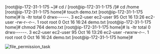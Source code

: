 [root@ip-172-31-1-175 ~]# cd /
[root@ip-172-31-1-175 /]# cd /home
[root@ip-172-31-1-175 home]# touch demo.txt
[root@ip-172-31-1-175 home]# ls -ltr
total 0
drwx------. 3 ec2-user ec2-user 95 Oct 16 13:26 ec2-user
-rw-r--r--. 1 root     root      0 Oct 16 16:24 demo.txt
[root@ip-172-31-1-175 home]# chmod 764 demo.txt
[root@ip-172-31-1-175 home]# ls -ltr
total 0
drwx------. 3 ec2-user ec2-user 95 Oct 16 13:26 ec2-user
-rwxrw-r--. 1 root     root      0 Oct 16 16:24 demo.txt
[root@ip-172-31-1-175 home]#


![file_permission_task](https://github.com/user-attachments/assets/8d468fdc-0c87-412c-b1d0-de9db4eb8f2c)
